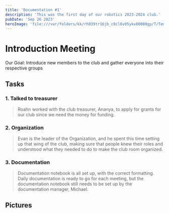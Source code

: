 ```yaml
---
title: 'Documentation #1'
description: 'This was the first day of our robotics 2023-2024 club.'
pubDate: 'Sep 26 2023'
heroImage: 'file:///var/folders/kk/rh039tr16jb_c0cl6v05ykv80000gp/T/TemporaryItems/NSIRD_screencaptureui_3OLkWg/Screen%20Shot%202023-09-26%20at%209.55.17%20PM.png'
---
```

# Introduction Meeting

Our Goal: Introduce new members to the club and gather everyone into their respective groups

## Tasks

### 1. Talked to treasurer

> Roahn worked with the club treasurer, Ananya, to apply for grants for our club since we need the money for funding.

### 2. Organization 

>Evan is the leader of the Organization, and he spent this time setting up that wing of the club, making sure that people knew their roles and understood what they needed to do to make the club room organized.

### 3. Documentation

>Documentation notebook is all set up, with the correct formatting. Daily documentation is ready to go for each meeting, but the documentation notebook still needs to be set up by the documentation manager, Michael.

## Pictures

